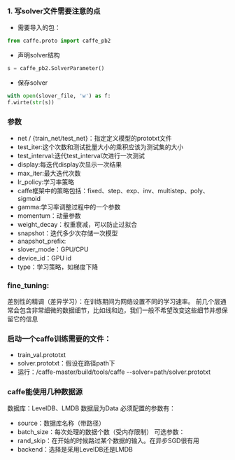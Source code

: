 ### 1. 写solver文件需要注意的点
- 需要导入的包：
```python
from caffe.proto import caffe_pb2
```
- 声明solver结构
```python
s = caffe_pb2.SolverParameter()
```
- 保存solver
```python
with open(slover_file, 'w') as f:
f.wirte(str(s))
``` 

### 参数
- net / {train_net/test_net}：指定定义模型的prototxt文件
- test_iter:这个次数和测试批量大小的乘积应该为测试集的大小
- test_interval:迭代test_interval次进行一次测试
- display:每迭代display次显示一次结果
- max_iter:最大迭代次数
- lr_policy:学习率策略
- caffe框架中的策略包括：fixed、step、exp、inv、multistep、poly、
sigmoid
- gamma:学习率调整过程中的一个参数
- momentum：动量参数
- weight_decay：权重衰减，可以防止过拟合
- snapshot：迭代多少次存储一次模型
- anapshot_prefix:
- slover_mode：GPU/CPU
- device_id：GPU id
- type：学习策略，如梯度下降

### fine_tuning:
差别性的精调（差异学习）：在训练期间为网络设置不同的学习速率。
前几个层通常会包含非常细微的数据细节，比如线和边，我们一般不希望改变这些细节并想保留它的信息

### 启动一个caffe训练需要的文件：
- train_val.prototxt
- solver.prototxt：假设在路径path下
- 运行：/caffe-master/build/tools/caffe --solver=path/solver.prototxt

### caffe能使用几种数据源
数据库：LevelDB、LMDB
数据层为Data
必须配置的参数有：
- source：数据库名称（带路径）
- batch_size：每次处理的数据个数（受内存限制）
可选参数：
- rand_skip：在开始的时候路过某个数据的输入。在异步SGD很有用
- backend：选择是采用LevelDB还是LMDB

